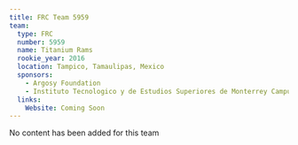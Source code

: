 ```yaml
---
title: FRC Team 5959
team:
  type: FRC
  number: 5959
  name: Titanium Rams
  rookie_year: 2016
  location: Tampico, Tamaulipas, Mexico
  sponsors:
    - Argosy Foundation
    - Instituto Tecnologico y de Estudios Superiores de Monterrey Campus Tampico
  links:
    Website: Coming Soon
---
```

No content has been added for this team